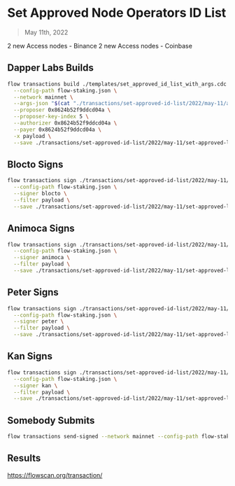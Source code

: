 # Set Approved Node Operators ID List

> May 11th, 2022

2 new Access nodes - Binance
2 new Access nodes - Coinbase


## Dapper Labs Builds

```sh
flow transactions build ./templates/set_approved_id_list_with_args.cdc \
  --config-path flow-staking.json \
  --network mainnet \
  --args-json "$(cat "./transactions/set-approved-id-list/2022/may-11/arguments.json")" \
  --proposer 0x8624b52f9ddcd04a \
  --proposer-key-index 5 \
  --authorizer 0x8624b52f9ddcd04a \
  --payer 0x8624b52f9ddcd04a \
  -x payload \
  --save ./transactions/set-approved-id-list/2022/may-11/set-approved-list-may-11-unsigned.rlp
```

## Blocto Signs

```sh
flow transactions sign ./transactions/set-approved-id-list/2022/may-11/set-approved-list-may-11-unsigned.rlp \
  --config-path flow-staking.json \
  --signer blocto \
  --filter payload \
  --save ./transactions/set-approved-id-list/2022/may-11/set-approved-list-may-11-sig-1.rlp
```

## Animoca Signs

```sh
flow transactions sign ./transactions/set-approved-id-list/2022/may-11/set-approved-list-may-11-sig-1.rlp \
  --config-path flow-staking.json \
  --signer animoca \
  --filter payload \
  --save ./transactions/set-approved-id-list/2022/may-11/set-approved-list-may-11-sig-2.rlp
```

## Peter Signs

```sh
flow transactions sign ./transactions/set-approved-id-list/2022/may-11/set-approved-list-may-11-sig-2.rlp \
  --config-path flow-staking.json \
  --signer peter \
  --filter payload \
  --save ./transactions/set-approved-id-list/2022/may-11/set-approved-list-may-11-sig-3.rlp
```

## Kan Signs

```sh
flow transactions sign ./transactions/set-approved-id-list/2022/may-11/set-approved-list-may-11-sig-3.rlp \
  --config-path flow-staking.json \
  --signer kan \
  --filter payload \
  --save ./transactions/set-approved-id-list/2022/may-11/set-approved-list-may-11-sig-complete.rlp
```


## Somebody Submits

```sh
flow transactions send-signed --network mainnet --config-path flow-staking.json ./transactions/set-approved-id-list/2022/may-11/set-approved-list-may-11-sig-complete.rlp
```

## Results

https://flowscan.org/transaction/
